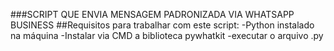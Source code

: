 ###SCRIPT QUE ENVIA MENSAGEM PADRONIZADA VIA WHATSAPP BUSINESS
##Requisitos para trabalhar com este script:
-Python instalado na máquina
-Instalar via CMD a biblioteca pywhatkit
-executar o arquivo .py 

